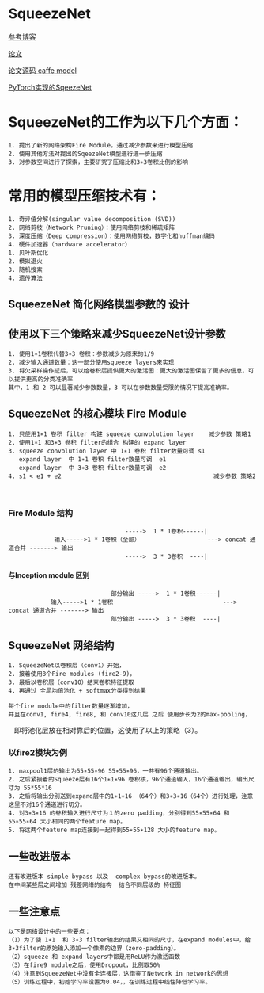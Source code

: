 # SqueezeNet

[参考博客](https://blog.csdn.net/csdnldp/article/details/78648543#fn:1)

[论文](https://arxiv.org/pdf/1602.07360.pdf)

[论文源码 caffe model](https://github.com/DeepScale/SqueezeNet)

[PyTorch实现的SqeezeNet](https://github.com/pytorch/vision/blob/master/torchvision/models/squeezenet.py)

# SqueezeNet的工作为以下几个方面：
    1. 提出了新的网络架构Fire Module，通过减少参数来进行模型压缩
    2. 使用其他方法对提出的SqeezeNet模型进行进一步压缩
    3. 对参数空间进行了探索，主要研究了压缩比和3∗3卷积比例的影响
#  常用的模型压缩技术有：
    1. 奇异值分解(singular value decomposition (SVD))
    2. 网络剪枝（Network Pruning）：使用网络剪枝和稀疏矩阵
    3. 深度压缩（Deep compression）：使用网络剪枝，数字化和huffman编码
    4. 硬件加速器（hardware accelerator）
    1. 贝叶斯优化
    2. 模拟退火
    3. 随机搜索 
    4. 遗传算法
    
## SqueezeNet 简化网络模型参数的 设计

## 使用以下三个策略来减少SqueezeNet设计参数

    1. 使用1∗1卷积代替3∗3 卷积：参数减少为原来的1/9
    2. 减少输入通道数量：这一部分使用squeeze layers来实现
    3. 将欠采样操作延后，可以给卷积层提供更大的激活图：更大的激活图保留了更多的信息，可以提供更高的分类准确率
    其中，1 和 2 可以显著减少参数数量，3 可以在参数数量受限的情况下提高准确率。
    
## SqueezeNet 的核心模块 Fire Module
    1. 只使用1∗1 卷积 filter 构建 squeeze convolution layer    减少参数 策略1 
    2. 使用1∗1 和3∗3 卷积 filter的组合 构建的 expand layer
    3. squeeze convolution layer 中 1∗1 卷积 filter数量可调 s1
       expand layer  中 1∗1 卷积 filter数量可调  e1
       expand layer  中 3∗3 卷积 filter数量可调  e2
    4. s1 < e1 + e2                                           减少参数 策略2 
    
### Fire Module 结构

                                     ----->  1 * 1卷积------|
                 输入----->1 * 1卷积（全部）                   ---> concat 通道合并 -------> 输出
                                     ----->  3 * 3卷积  ----|
#### 与Inception module 区别
                                 部分输出 ----->  1 * 1卷积------|
                输入----->1 * 1卷积                               ---> concat 通道合并 -------> 输出 
                                 部分输出 ----->  3 * 3卷积  ----|


## SqueezeNet 网络结构 
    1. SqueezeNet以卷积层（conv1）开始， 
    2. 接着使用8个Fire modules (fire2-9)，
    3. 最后以卷积层（conv10）结束卷积特征提取
    4. 再通过 全局均值池化 + softmax分类得到结果
    
    每个fire module中的filter数量逐渐增加，
    并且在conv1, fire4, fire8, 和 conv10这几层 之后 使用步长为2的max-pooling，
    即将池化层放在相对靠后的位置，这使用了以上的策略（3）。
### 以fire2模块为例
    1. maxpool1层的输出为55∗55∗96 55∗55∗96，一共有96个通道输出。
    2. 之后紧接着的Squeeze层有16个1∗1∗96 卷积核，96个通道输入，16个通道输出，输出尺寸为 55*55*16
    3. 之后将输出分别送到expand层中的1∗1∗16 （64个）和3∗3∗16（64个）进行处理，注意这里不对16个通道进行切分。
    4. 对3∗3∗16 的卷积输入进行尺寸为１的zero padding，分别得到55∗55∗64 和 55∗55∗64 大小相同的两个feature map。
    5. 将这两个feature map连接到一起得到55∗55∗128 大小的feature map。

##  一些改进版本
    还有改进版本 simple bypass 以及  complex bypass的改进版本。
    在中间某些层之间增加 残差网络的结构  结合不同层级的 特征图
## 一些注意点
    以下是网络设计中的一些要点：  
    （1）为了使 1∗1  和 3∗3 filter输出的结果又相同的尺寸，在expand modules中，给3∗3filter的原始输入添加一个像素的边界（zero-padding）。  
    （2）squeeze 和 expand layers中都是用ReLU作为激活函数  
    （3）在fire9 module之后，使用Dropout，比例取50% 
    （4）注意到SqueezeNet中没有全连接层，这借鉴了Network in network的思想  
    （5）训练过程中，初始学习率设置为0.04，，在训练过程中线性降低学习率。

